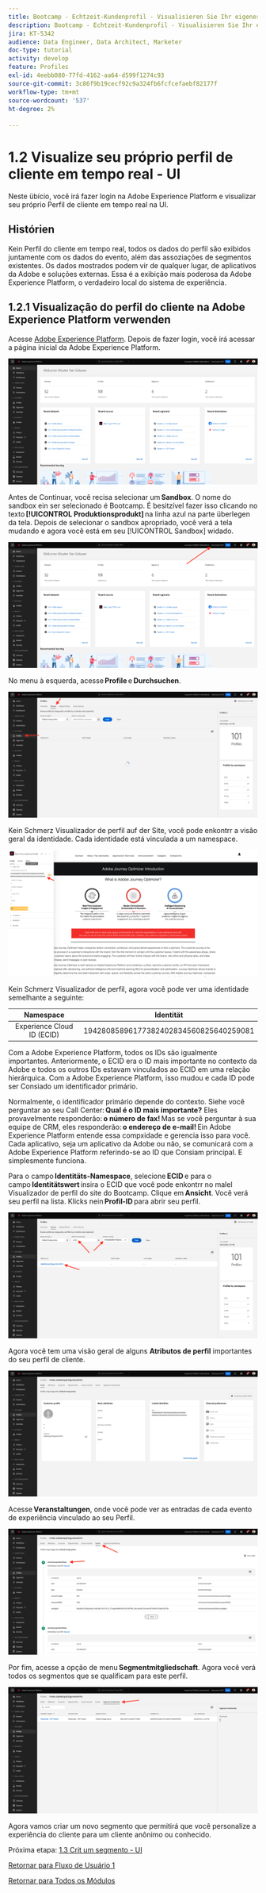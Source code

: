 ```yaml
---
title: Bootcamp - Echtzeit-Kundenprofil - Visualisieren Sie Ihr eigenes Echtzeit-Kundenprofil - UI - Brasilien
description: Bootcamp - Echtzeit-Kundenprofil - Visualisieren Sie Ihr eigenes Echtzeit-Kundenprofil - UI - Brasilien
jira: KT-5342
audience: Data Engineer, Data Architect, Marketer
doc-type: tutorial
activity: develop
feature: Profiles
exl-id: 4eebb080-77fd-4162-aa64-d599f1274c93
source-git-commit: 3c86f9b19cecf92c9a324fb6fcfcefaebf82177f
workflow-type: tm+mt
source-wordcount: '537'
ht-degree: 2%

---
```


# 1.2 Visualize seu próprio perfil de cliente em tempo real - UI

Neste übício, você irá fazer login na Adobe Experience Platform e visualizar seu próprio Perfil de cliente em tempo real na UI.

## Histórien

Kein Perfil do cliente em tempo real, todos os dados do perfil são exibidos juntamente com os dados do evento, além das assoziações de segmentos existentes. Os dados mostrados podem vir de qualquer lugar, de aplicativos da Adobe e soluções externas. Essa é a exibição mais poderosa da Adobe Experience Platform, o verdadeiro local do sistema de experiência.

## 1.2.1 Visualização do perfil do cliente na Adobe Experience Platform verwenden

Acesse [Adobe Experience Platform](https://experience.adobe.com/platform). Depois de fazer login, você irá acessar a página inicial da Adobe Experience Platform.

![Datenaufnahme](./images/home.png)

Antes de Continuar, você recisa selecionar um **Sandbox**. O nome do sandbox ein ser selecionado é Bootcamp. É besitzível fazer isso clicando no texto **[!UICONTROL Produktionsprodukt]** na linha azul na parte überlegen da tela. Depois de selecionar o sandbox apropriado, você verá a tela mudando e agora você está em seu [!UICONTROL Sandbox] widado.

![Datenaufnahme](./images/sb1.png)

No menu à esquerda, acesse **Profile** e **Durchsuchen**.

![Kundenprofil](./images/homemenu.png)

Kein Schmerz Visualizador de perfil auf der Site, você pode enkontrr a visão geral da identidade. Cada identidade está vinculada a um namespace.

![Kundenprofil](./images/identities.png)

Kein Schmerz Visualizador de perfil, agora você pode ver uma identidade semelhante a seguinte:

| Namespace | Identität |
|:-------------:| :---------------:|
| Experience Cloud ID (ECID) | 19428085896177382402834560825640259081 |

Com a Adobe Experience Platform, todos os IDs são igualmente importantes. Anteriormente, o ECID era o ID mais importante no contexto da Adobe e todos os outros IDs estavam vinculados ao ECID em uma relação hierárquica. Com a Adobe Experience Platform, isso mudou e cada ID pode ser Consiado um identificador primário.

Normalmente, o identificador primário depende do contexto. Siehe você perguntar ao seu Call Center: **Qual é o ID mais importante?** Eles provavelmente responderão: **o número de fax!** Mas se você perguntar à sua equipe de CRM, eles responderão: **o endereço de e-mail!** Ein Adobe Experience Platform entende essa compxidade e gerencia isso para você. Cada aplicativo, seja um aplicativo da Adobe ou não, se comunicará com a Adobe Experience Platform referindo-se ao ID que Consiam principal. E simplesmente funciona.

Para o campo **Identitäts-Namespace**, selecione **ECID** e para o campo **Identitätswert** insira o ECID que você pode enkontrr no malel Visualizador de perfil do site do Bootcamp. Clique em **Ansicht**. Você verá seu perfil na lista. Klicks nein **Profil-ID** para abrir seu perfil.

![Kundenprofil](./images/popupecid.png)

Agora você tem uma visão geral de alguns **Atributos de perfil** importantes do seu perfil de cliente.

![Kundenprofil](./images/profile.png)

Acesse **Veranstaltungen**, onde você pode ver as entradas de cada evento de experiência vinculado ao seu Perfil.

![Kundenprofil](./images/profileee.png)

Por fim, acesse a opção de menu **Segmentmitgliedschaft**. Agora você verá todos os segmentos que se qualificam para este perfil.

![Kundenprofil](./images/profileseg.png)

Agora vamos criar um novo segmento que permitirá que você personalize a experiência do cliente para um cliente anônimo ou conhecido.

Próxima etapa: [1.3 Crit um segmento - UI](./ex3.md)

[Retornar para Fluxo de Usuário 1](./uc1.md)

[Retornar para Todos os Módulos](../../overview.md)
